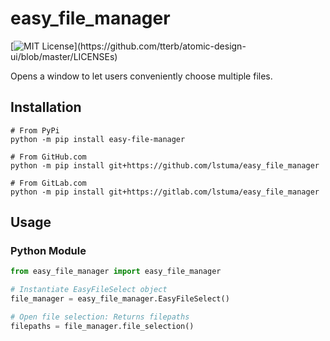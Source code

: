 # easy_file_manager
[![MIT License](https://img.shields.io/apm/l/atomic-design-ui.svg?)](https://github.com/tterb/atomic-design-ui/blob/master/LICENSEs)

Opens a window to let users conveniently choose multiple files.
## Installation
```
# From PyPi
python -m pip install easy-file-manager

# From GitHub.com
python -m pip install git+https://github.com/lstuma/easy_file_manager

# From GitLab.com
python -m pip install git+https://gitlab.com/lstuma/easy_file_manager
```
## Usage
### Python Module
```python
from easy_file_manager import easy_file_manager

# Instantiate EasyFileSelect object
file_manager = easy_file_manager.EasyFileSelect()

# Open file selection: Returns filepaths
filepaths = file_manager.file_selection()
```
